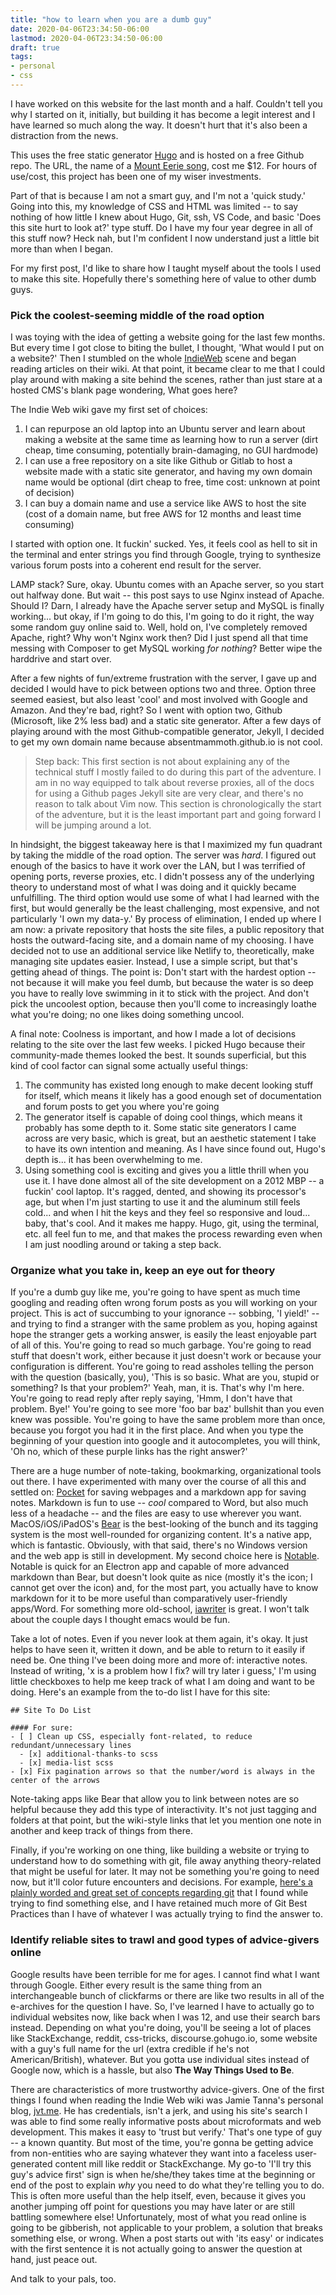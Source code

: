 ```yaml
---
title: "how to learn when you are a dumb guy"
date: 2020-04-06T23:34:50-06:00
lastmod: 2020-04-06T23:34:50-06:00
draft: true
tags:
- personal
- css
---
```


I have worked on this website for the last month and a half. Couldn't tell you why I started on it, initially, but building it has become a legit interest and I have learned so much along the way. It doesn't hurt that it's also been a distraction from the news.

This uses the free static generator [Hugo](https://www.gohugo.io) and is hosted on a free Github repo. The URL, the name of a [Mount Eerie song](https://www.youtube.com/watch?v=VN9Fugvy7wI), cost me $12. For hours of use/cost, this project has been one of my wiser investments. 

Part of that is because I am not a smart guy, and I'm not a 'quick study.' Going into this, my knowledge of CSS and HTML was limited -- to say nothing of how little I knew about Hugo, Git, ssh, VS Code, and basic 'Does this site hurt to look at?' type stuff. Do I have my four year degree in all of this stuff now? Heck nah, but I'm confident I now understand just a little bit more than when I began. 

For my first post, I'd like to share how I taught myself about the tools I used to make this site. Hopefully there's something here of value to other dumb guys. 

### Pick the coolest-seeming middle of the road option

I was toying with the idea of getting a website going for the last few months. But every time I got close to biting the bullet, I thought, 'What would I put on a website?' Then I stumbled on the whole [IndieWeb](https://www.indieweb.org) scene and began reading articles on their wiki. At that point, it became clear to me that I could play around with making a site behind the scenes, rather than just stare at a hosted CMS's blank page wondering, What goes here? 

The Indie Web wiki gave my first set of choices:

1) I can repurpose an old laptop into an Ubuntu server and learn about making a website at the same time as learning how to run a server (dirt cheap, time consuming, potentially brain-damaging, no GUI hardmode)
2) I can use a free repository on a site like Github or Gitlab to host a website made with a static site generator, and having my own domain name would be optional (dirt cheap to free, time cost: unknown at point of decision)
3) I can buy a domain name and use a service like AWS to host the site (cost of a domain name, but free AWS for 12 months and least time consuming)

I started with option one. It fuckin' sucked. Yes, it feels cool as hell to sit in the terminal and enter strings you find through Google, trying to synthesize various forum posts into a coherent end result for the server.

LAMP stack? Sure, okay. Ubuntu comes with an Apache server, so you start out halfway done. But wait -- this post says to use Nginx instead of Apache. Should I? Darn, I already have the Apache server setup and MySQL is finally working... but okay, if I'm going to do this, I'm going to do it right, the way some random guy online said to. Well, hold on, I've completely removed Apache, right? Why won't Nginx work then? Did I just spend all that time messing with Composer to get MySQL working *for nothing*? Better wipe the harddrive and start over.

After a few nights of fun/extreme frustration with the server, I gave up and decided I would have to pick between options two and three. Option three seemed easiest, but also least 'cool' and most involved with Google and Amazon. And they're bad, right? So I went with option two, Github (Microsoft, like 2% less bad) and a static site generator. After a few days of playing around with the most Github-compatible generator, Jekyll, I decided to get my own domain name because absentmammoth.github.io is not cool.

>Step back: This first section is not about explaining any of the technical stuff I mostly failed to do during this part of the adventure. I am in no way equipped to talk about reverse proxies, all of the docs for using a Github pages Jekyll site are very clear, and there's no reason to talk about Vim now. This section is chronologically the start of the adventure, but it is the least important part and going forward I will be jumping around a lot.

In hindsight, the biggest takeaway here is that I maximized my fun quadrant by taking the middle of the road option. The server was *hard*. I figured out enough of the basics to have it work over the LAN, but I was terrified of opening ports, reverse proxies, etc. I didn't possess any of the underlying theory to understand most of what I was doing and it quickly became unfulfilling. The third option would use some of what I had learned with the first, but would generally be the least challenging, most expensive, and not particularly 'I own my data-y.' By process of elimination, I ended up where I am now: a private repository that hosts the site files, a public repository that hosts the outward-facing site, and a domain name of my choosing. I have decided not to use an additional service like Netlify to, theoretically, make managing site updates easier. Instead, I use a simple script, but that's getting ahead of things. The point is: Don't start with the hardest option -- not because it will make you feel dumb, but because the water is so deep you have to really love swimming in it to stick with the project. And don't pick the uncoolest option, because then you'll come to increasingly loathe what you're doing; no one likes doing something uncool.

A final note: Coolness is important, and how I made a lot of decisions relating to the site over the last few weeks. I picked Hugo because their community-made themes looked the best. It sounds superficial, but this kind of cool factor can signal some actually useful things:

1) The community has existed long enough to make decent looking stuff for itself, which means it likely has a good enough set of documentation and forum posts to get you where you're going
2) The generator itself is capable of doing cool things, which means it probably has some depth to it. Some static site generators I came across are very basic, which is great, but an aesthetic statement I take to have its own intention and meaning. As I have since found out, Hugo's depth is... it has been overwhelming to me.
3) Using something cool is exciting and gives you a little thrill when you use it. I have done almost all of the site development on a 2012 MBP -- a fuckin' cool laptop. It's ragged, dented, and showing its processor's age, but when I'm just starting to use it and the aluminum still feels cold... and when I hit the keys and they feel so responsive and loud... baby, that's cool. And it makes me happy. Hugo, git, using the terminal, etc. all feel fun to me, and that makes the process rewarding even when I am just noodling around or taking a step back.

### Organize what you take in, keep an eye out for theory

If you're a dumb guy like me, you're going to have spent as much time googling and reading often wrong forum posts as you will working on your project. This is act of succumbing to your ignorance -- sobbing, 'I yield!' -- and trying to find a stranger with the same problem as you, hoping against hope the stranger gets a working answer, is easily the least enjoyable part of all of this. You're going to read so much garbage. You're going to read stuff that doesn't work, either because it just doesn't work or because your configuration is different. You're going to read assholes telling the person with the question (basically, you), 'This is so basic. What are you, stupid or something? Is that your problem?' Yeah, man, it is. That's why I'm here. You're going to read reply after reply saying, 'Hmm, I don't have that problem. Bye!' You're going to see more 'foo bar baz' bullshit than you even knew was possible. You're going to have the same problem more than once, because you forgot you had it in the first place. And when you type the beginning of your question into google and it autocompletes, you will think, 'Oh no, which of these purple links has the right answer?'

There are a huge number of note-taking, bookmarking, organizational tools out there. I have experimented with many over the course of all this and settled on: [Pocket](https://www.getpocket.com) for saving webpages and a markdown app for saving notes. Markdown is fun to use -- *cool* compared to Word, but also much less of a headache -- and the files are easy to use wherever you want. MacOS/iOS/iPadOS's [Bear](https://bear.app) is the best-looking of the bunch and its tagging system is the most well-rounded for organizing content. It's a native app, which is fantastic. Obviously, with that said, there's no Windows version and the web app is still in development. My second choice here is [Notable](https://notable.md). Notable is quick for an Electron app and capable of more advanced markdown than Bear, but doesn't look quite as nice (mostly it's the icon; I cannot get over the icon) and, for the most part, you actually have to know markdown for it to be more useful than comparatively user-friendly apps/Word. For something more old-school, [iawriter](https://ia.net) is great. I won't talk about the couple days I thought emacs would be fun.

Take a lot of notes. Even if you never look at them again, it's okay. It just helps to have seen it, written it down, and be able to return to it easily if need be. One thing I've been doing more and more of: interactive notes. Instead of writing, 'x is a problem how I fix? will try later i guess,' I'm using little checkboxes to help me keep track of what I am doing and want to be doing. Here's an example from the to-do list I have for this site:

```
## Site To Do List

#### For sure:
- [ ] Clean up CSS, especially font-related, to reduce redundant/unnecessary lines
  - [x] additional-thanks-to scss
  - [x] media-list scss
- [x] Fix pagination arrows so that the number/word is always in the center of the arrows
```

Note-taking apps like Bear that allow you to link between notes are so helpful because they add this type of interactivity. It's not just tagging and folders at that point, but the wiki-style links that let you mention one note in another and keep track of things from there. 

Finally, if you're working on one thing, like building a website or trying to understand how to do something with git, file away anything theory-related that might be useful for later. It may not be something you're going to need now, but it'll color future encounters and decisions. For example, [here's a plainly worded and great set of concepts regarding git](https://sethrobertson.github.io/GitBestPractices/) that I found while trying to find something else, and I have retained much more of Git Best Practices than I have of whatever I was actually trying to find the answer to.

### Identify reliable sites to trawl and good types of advice-givers online

Google results have been terrible for me for ages. I cannot find what I want through Google. Either every result is the same thing from an interchangeable bunch of clickfarms or there are like two results in all of the e-archives for the question I have. So, I've learned I have to actually go to individual websites now, like back when I was 12, and use their search bars instead. Depending on what you're doing, you'll be seeing a lot of places like StackExchange, reddit, css-tricks, discourse.gohugo.io, some website with a guy's full name for the url (extra credible if he's not American/British), whatever. But you gotta use individual sites instead of Google now, which is a hassle, but also **The Way Things Used to Be**.

There are characteristics of more trustworthy advice-givers. One of the first things I found when reading the Indie Web wiki was Jamie Tanna's personal blog, [jvt.me](https://jvt.me). He has credentials, isn't a jerk, and using his site's search I was able to find some really informative posts about microformats and web development. This makes it easy to 'trust but verify.' That's one type of guy -- a known quantity. But most of the time, you're gonna be getting advice from non-entities who are saying whatever they want into a faceless user-generated content mill like reddit or StackExchange. My go-to 'I'll try this guy's advice first' sign is when he/she/they takes time at the beginning or end of the post to explain *why* you need to do what they're telling you to do. This is often more useful than the help itself, even, because it gives you another jumping off point for questions you may have later or are still battling somewhere else! Unfortunately, most of what you read online is going to be gibberish, not applicable to your problem, a solution that breaks something else, or wrong. When a post starts out with 'its easy' or indicates with the first sentence it is not actually going to answer the question at hand, just peace out.

And talk to your pals, too. 